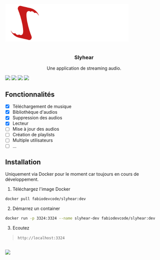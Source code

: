 <div align="center" style="display: flex">
    <img height="120px" src="./images/Slyhear_logo_long.png" alt="Slyhear Logo" />
</div>

<br>

<h3 align="center">Slyhear</h3>
<p align="center">Une application de streaming audio.</p>

<div align="center" style="display: inline-block">
    <img src="https://img.shields.io/badge/JavaScript-F7DF1E?style=for-the-badge&logo=javascript&logoColor=black"/>
    <img src="https://img.shields.io/badge/Node.JS-43853D?style=for-the-badge&logo=node.js&logoColor=white"/>
    <img src="https://img.shields.io/badge/python-3670A0?style=for-the-badge&logo=python&logoColor=ffdd54"/>
    <img src="https://img.shields.io/badge/sqlite-%2307405e.svg?style=for-the-badge&logo=sqlite&logoColor=white"/>
</div>

## Fonctionnalités

- [x] Téléchargement de musique
- [x] Bibliothèque d'audios
- [x] Suppression des audios
- [x] Lecteur
- [ ] Mise à jour des audios
- [ ] Création de playlists
- [ ] Multiple utilisateurs
- [ ] ...

## Installation

Uniquement via Docker pour le moment car toujours en cours de développement.

1. Téléchargez l'image Docker

```sh
docker pull fabiodevcode/slyhear:dev
```

2. Démarrez un container

```sh
docker run -p 3324:3324 --name slyhear-dev fabiodevcode/slyhear:dev
```

3. Ecoutez

> `http://localhost:3324`

##

<img src="https://badgen.net/badge/Fait avec fun par/moi/C7191B" />

<br>

